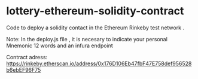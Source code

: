 # lottery-ethereum-solidity-contract
Code to deploy a solidity contact in the Ethereum Rinkeby test network .

Note: In the deploy.js file , it is necesary to indicate your personal Mnemonic 12 words and an infura endpoint

Contract adress: https://rinkeby.etherscan.io/address/0x176D106Eb47fbF47E758def956528b6ebEF96F75
